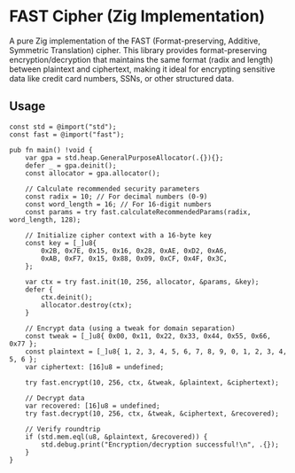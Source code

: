 # FAST Cipher (Zig Implementation)

A pure Zig implementation of the FAST (Format-preserving, Additive, Symmetric Translation) cipher. This library provides format-preserving encryption/decryption that maintains the same format (radix and length) between plaintext and ciphertext, making it ideal for encrypting sensitive data like credit card numbers, SSNs, or other structured data.

## Usage

```zig
const std = @import("std");
const fast = @import("fast");

pub fn main() !void {
    var gpa = std.heap.GeneralPurposeAllocator(.{}){};
    defer _ = gpa.deinit();
    const allocator = gpa.allocator();

    // Calculate recommended security parameters
    const radix = 10; // For decimal numbers (0-9)
    const word_length = 16; // For 16-digit numbers
    const params = try fast.calculateRecommendedParams(radix, word_length, 128);

    // Initialize cipher context with a 16-byte key
    const key = [_]u8{
        0x2B, 0x7E, 0x15, 0x16, 0x28, 0xAE, 0xD2, 0xA6,
        0xAB, 0xF7, 0x15, 0x88, 0x09, 0xCF, 0x4F, 0x3C,
    };

    var ctx = try fast.init(10, 256, allocator, &params, &key);
    defer {
        ctx.deinit();
        allocator.destroy(ctx);
    }

    // Encrypt data (using a tweak for domain separation)
    const tweak = [_]u8{ 0x00, 0x11, 0x22, 0x33, 0x44, 0x55, 0x66, 0x77 };
    const plaintext = [_]u8{ 1, 2, 3, 4, 5, 6, 7, 8, 9, 0, 1, 2, 3, 4, 5, 6 };
    var ciphertext: [16]u8 = undefined;

    try fast.encrypt(10, 256, ctx, &tweak, &plaintext, &ciphertext);

    // Decrypt data
    var recovered: [16]u8 = undefined;
    try fast.decrypt(10, 256, ctx, &tweak, &ciphertext, &recovered);

    // Verify roundtrip
    if (std.mem.eql(u8, &plaintext, &recovered)) {
        std.debug.print("Encryption/decryption successful!\n", .{});
    }
}
```
